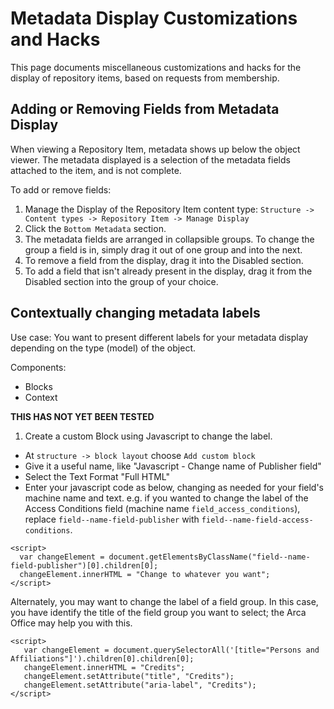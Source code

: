 # Metadata Display Customizations and Hacks

This page documents miscellaneous customizations and hacks for the display of repository items, based on requests from membership.

## Adding or Removing Fields from Metadata Display

When viewing a Repository Item, metadata shows up below the object viewer. The metadata displayed is a selection of the metadata fields attached to the item, and is not complete.

To add or remove fields:

1. Manage the Display of the Repository Item content type: `Structure -> Content types -> Repository Item -> Manage Display`
2. Click the `Bottom Metadata` section.
3. The metadata fields are arranged in collapsible groups. To change the group a field is in, simply drag it out of one group and into the next.
4. To remove a field from the display, drag it into the Disabled section.
5. To add a field that isn't already present in the display, drag it from the Disabled section into the group of your choice.


## Contextually changing metadata labels

Use case: You want to present different labels for your metadata display depending on the type (model) of the object.

Components:
  - Blocks
  - Context

**THIS HAS NOT YET BEEN TESTED**

1. Create a custom Block using Javascript to change the label.

- At `structure -> block layout` choose `Add custom block`
- Give it a useful name, like "Javascript - Change name of Publisher field"
- Select the Text Format "Full HTML"
- Enter your javascript code as below, changing as needed for your field's machine name and text. e.g. if you wanted to change the label of the Access Conditions field (machine name `field_access_conditions`), replace `field--name-field-publisher` with `field--name-field-access-conditions`.

```
<script>
  var changeElement = document.getElementsByClassName("field--name-field-publisher")[0].children[0];
  changeElement.innerHTML = "Change to whatever you want";
</script>
```

  Alternately, you may want to change the label of a field group. In this case, you have identify the title of the field group you want to select; the Arca Office may help you with this.

```
<script>
   var changeElement = document.querySelectorAll('[title="Persons and Affiliations"]').children[0].children[0];
   changeElement.innerHTML = "Credits";
   changeElement.setAttribute("title", "Credits");
   changeElement.setAttribute("aria-label", "Credits");
</script>
```

